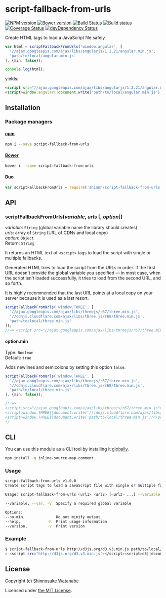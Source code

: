 # script-fallback-from-urls

[![NPM version](https://img.shields.io/npm/v/script-fallback-from-urls.svg?style=flat)](https://www.npmjs.com/package/script-fallback-from-urls)
[![Bower version](https://img.shields.io/bower/v/script-fallback-from-urls.svg?style=flat)](https://github.com/shinnn/script-fallback-from-urls/releases)
[![Build Status](https://travis-ci.org/shinnn/script-fallback-from-urls.svg?branch=master)](https://travis-ci.org/shinnn/script-fallback-from-urls)
[![Build status](https://ci.appveyor.com/api/projects/status/5m4u2h2ln3qb2mq2?svg=true)](https://ci.appveyor.com/project/ShinnosukeWatanabe/script-fallback-from-urls)
[![Coverage Status](https://img.shields.io/coveralls/shinnn/script-fallback-from-urls.svg?style=flat)](https://coveralls.io/r/shinnn/script-fallback-from-urls)
[![devDependency Status](https://img.shields.io/david/dev/shinnn/script-fallback-from-urls.svg?style=flat&label=devDeps)](https://david-dm.org/shinnn/script-fallback-from-urls#info=devDependencies)

Create HTML tags to load a JavaScript file safely

```javascript
var html = scriptFallbackFromUrls('window.angular', [
  '//ajax.googleapis.com/ajax/libs/angularjs/1.2.21/angular.min.js',
  'path/to/local/angular.min.js'
], {min: false});

console.log(html);
```

yields:

```html
<script src="//ajax.googleapis.com/ajax/libs/angularjs/1.2.21/angular.min.js"></script>
<script>window.angular||document.write('path/to/local/angular.min.js');</script>
```

## Installation

### Package managers

#### [npm](https://www.npmjs.com/)

```sh
npm i --save script-fallback-from-urls
```

#### [Bower](http://bower.io/)

```sh
bower i --save script-fallback-from-urls
```

#### [Duo](http://duojs.org/)

```javascript
var scriptFallbackFromUrls = require('shinnn/script-fallback-from-urls');
```

## API

### scriptFallbackFromUrls(*variable*, *urls* [, *option*])

*variable*: `String` (global variable name the library should creates)  
*urls*: array of `String` (URL of CDNs and local copy)  
*option*: `Object`  
Return: `String`

It returns an HTML text of `<script>` tags to load the script with single or multiple fallbacks.

Generated HTML tries to load the script from the URLs in order. If the first URL doesn't provide the global variable you specified — in most case, when the script isn't loaded successfully, it tries to load from the second URL, and so forth.

It is highly recommended that the last URL points at a local copy on your server because it is used as a last resort.

```javascript
scriptFallbackFromUrls('window.THREE', [
  '//ajax.googleapis.com/ajax/libs/threejs/r67/three.min.js',
  '//cdnjs.cloudflare.com/ajax/libs/three.js/r68/three.min.js',
  'path/to/local/three.min.js'
]);
//=> <script src="//ajax.googleapis.com/ajax/libs/threejs/r67/three.min.js"></script><script>window.THREE||document.write(\'//cdnjs.cloudflare.com/ajax/libs/three.js/r68/three.min.js\')</script><script>window.THREE||document.write(\'path/to/local/three.min.js\')</script>
```

#### option.min

Type: `Boolean`  
Default: `true`

Adds newlines and semicolons by setting this option `false`.

```javascript
scriptFallbackFromUrls('window.THREE', [
  '//ajax.googleapis.com/ajax/libs/threejs/r67/three.min.js',
  '//cdnjs.cloudflare.com/ajax/libs/three.js/r68/three.min.js',
  'path/to/local/three.min.js'
], {min: false});

/* =>
<script src="//ajax.googleapis.com/ajax/libs/threejs/r67/three.min.js"></script>
<script>window.THREE||document.write('//cdnjs.cloudflare.com/ajax/libs/three.js/r68/three.min.js');</script>
<script>window.THREE||document.write('path/to/local/three.min.js');</script>
*/
```

## CLI

You can use this module as a CLI tool by installing it [globally](https://docs.npmjs.com/files/folders#global-installation).

```sh
npm install -g inline-source-map-comment
```

### Usage

```sh
script-fallback-from-urls v1.0.0
Create script tags to load a JavaScript file with single or multiple fallbacks

Usage: script-fallback-from-urls <url1> <url2> [<url3> ...] --variable <variable>

--variable, --var, -V  Specify a required global variable

Options:
--no-min,              Do not minify output
--help,            -h  Print usage information
--version,         -v  Print version
```

### Example

```sh
$ script-fallback-from-urls http://d3js.org/d3.v3.min.js path/to/local/d3.v3.min.js --variable d3
> <script src="http://d3js.org/d3.v3.min.js"></script><script>d3||document.write('path/to/local/d3.v3.min.js')</script>
```

## License

Copyright (c) [Shinnosuke Watanabe](https://github.com/shinnn)

Licensed under [the MIT License](./LICENSE).
